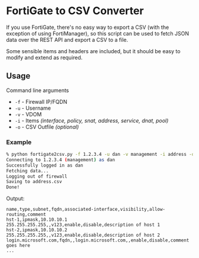 # FortiGate to CSV Converter

If you use FortiGate, there's no easy way to export a CSV (with the exception of using FortiManager), so this script can be used to fetch JSON data over the REST API and export a CSV to a file.

Some sensible items and headers are included, but it should be easy to modify and extend as required.

## Usage

Command line arguments

* `-f` - Firewall IP/FQDN
* `-u` - Username
* `-v` - VDOM
* `-i` - Items *(interface, policy, snat, address, service, dnat, pool)*
* `-o` - CSV Outfile *(optional)*

### Example

```bash
% python fortigate2csv.py -f 1.2.3.4 -u dan -v management -i address -o address.csv
Connecting to 1.2.3.4 (management) as dan
Successfully logged in as dan
Fetching data...
Logging out of firewall
Saving to address.csv
Done!
```

Output:

```
name,type,subnet,fqdn,associated-interface,visibility,allow-routing,comment
hst-1,ipmask,10.10.10.1 255.255.255.255,,v123,enable,disable,description of host 1
hst-2,ipmask,10.10.10.2 255.255.255.255,,v123,enable,disable,description of host 2
login.microsoft.com,fqdn,,login.microsoft.com,,enable,disable,comment goes here
...
```
